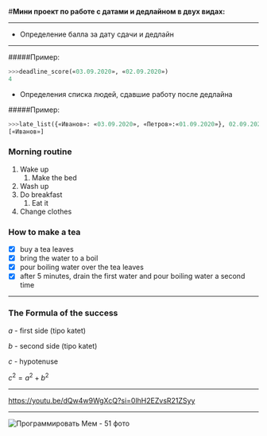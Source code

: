 #__Мини проект по работе с датами и дедлайном в двух видах:__

---
* Определение балла за дату сдачи и дедлайн

---

#####Пример:

```python
>>>deadline_score(«03.09.2020», «02.09.2020»)
4

```

* Определения списка людей, сдавшие работу после дедлайна

#####Пример:

```python
>>>late_list({«Иванов»: «03.09.2020», «Петров»:«01.09.2020»}, 02.09.2020)
[«Иванов»]

```

### Morning routine
1. Wake up
    1. Make the bed
2. Wash up
3. Do breakfast
    1. Eat it
4. Сhange clothes
### How to make a tea
- [X] buy a tea leaves
- [X] bring the water to a boil
- [X] pour boiling water over the tea leaves
- [X] after 5 minutes, drain the first water and pour boiling water a second time
---
### The Formula of the success
*a* - first side (tipo katet)

*b* - second side (tipo katet)

*c* - hypotenuse

$c^2 = a^2 + b^2$

---
https://youtu.be/dQw4w9WgXcQ?si=0lhH2EZvsR21ZSyy

---

![Программировать Мем - 51 фото](https://www.funnyart.club/uploads/posts/2022-12/1672086756_www-funnyart-club-p-aitishnik-prikol-shutki-38.jpg)
